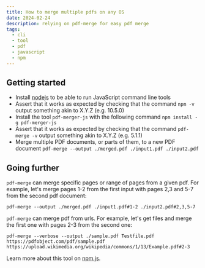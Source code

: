 ```yaml
---
title: How to merge multiple pdfs on any OS
date: 2024-02-24
description: relying on pdf-merge for easy pdf merge
tags:
  - cli
  - tool
  - pdf
  - javascript
  - npm
---
```


## Getting started

- Install [nodejs](https://nodejs.org/en) to be able to run JavaScript command line tools
- Assert that it works as expected by checking that the command `npm -v` output something akin to X.Y.Z (e.g. 10.5.0)
- Install the tool `pdf-merger-js` with the following command `npm install -g pdf-merger-js`
- Assert that it works as expected by checking that the command `pdf-merge -v` output something akin to X.Y.Z (e.g. 5.1.1)
- Merge multiple PDF documents, or parts of them, to a new PDF document `pdf-merge --output ./merged.pdf ./input1.pdf ./input2.pdf`

## Going further

`pdf-merge` can merge specific pages or range of pages from a given pdf. For example, let's merge pages 1-2 from the first input with pages 2,3 and 5-7 from the second pdf document:

```
pdf-merge --output ./merged.pdf ./input1.pdf#1-2 ./input2.pdf#2,3,5-7
```

`pdf-merge` can merge pdf from urls. For example, let's get files and merge the first one with pages 2-3 from the second one:

```
pdf-merge --verbose --output ./sample.pdf Testfile.pdf https://pdfobject.com/pdf/sample.pdf https://upload.wikimedia.org/wikipedia/commons/1/13/Example.pdf#2-3
```

Learn more about this tool on [npm.js](https://www.npmjs.com/package/pdf-merger-js).
